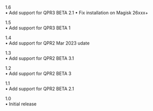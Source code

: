 1.6  
• Add support for QPR3 BETA 2.1
• Fix installation on Magisk 26xxx+

1.5  
• Add support for QPR3 BETA 1

1.4  
• Add support for QPR2 Mar 2023 udate

1.3  
• Add support for QPR2 BETA 3.1

1.2  
• Add support for QPR2 BETA 3

1.1  
• Add support for QPR2 BETA 2.1

1.0  
• Initial release
